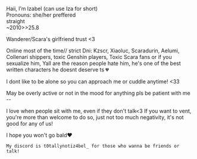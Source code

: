  Haii, I’m Izabel (can use Iza for short)  
 Pronouns: she/her preffered  
 straight           
  ~2010>>25.8
  
  Wanderer/Scara's girlfriend trust <3

Online most of the time// strict Dni: Kzscr, Xiaoluc, Scaradurin, Aelumi, Collenari shippers, toxic Genshin players, Toxic Scara fans or if you sexualize him, Yall are the reason people hate him, he's one of the best written characters he doesnt deserve ts 💔

I dont like to be alone so you can approach me or cuddle anytime! <33

May be overly active or not in the mood for anything pls be patient with me --

I love when people sit with me, even if they don't talk<3
 If you want to vent, you're more than welcome to do so, just not too much negativity, it's not good for any of us!

I hope you won't go bald❤️

    My discord is t0tallynotiz4bel_ for those who wanna be friends or talk!
